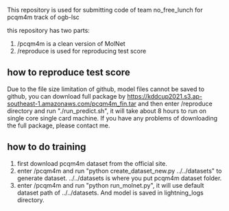 This repository is used for submitting code of team no_free_lunch for pcqm4m track of ogb-lsc

this repository has two parts:
1. /pcqm4m is a clean version of MolNet
2. /reproduce is used for reproducing test score

## how to reproduce test score
Due to the file size limitation of github, model files cannot be saved to github, you can download full package by https://kddcup2021.s3.ap-southeast-1.amazonaws.com/pcqm4m_fin.tar
and then
enter /reproduce directory and run "./run_predict.sh", it will take about 8 hours to run on single core single card machine.
If you have any problems of downloading the full package, please contact me.


## how to do training
1. first download pcqm4m dataset from the official site.
2. enter /pcqm4m and run "python create_dataset_new.py ../../datasets" to generate dataset. ../../datasets is where you put pcqm4m dataset folder.
3. enter /pcqm4m and run "python run_molnet.py", it will use default dataset path of ../../datasets. And model is saved in lightning_logs directory.